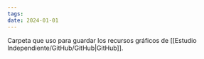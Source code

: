 ```yaml
---
tags: 
date: 2024-01-01
---
```

Carpeta que uso para guardar los recursos gráficos de [[Estudio Independiente/GitHub/GitHub|GitHub]].

